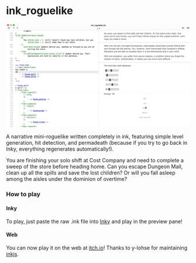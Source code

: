 # ink_roguelike

![ink_roguelike gif](https://raw.githubusercontent.com/nbush/ink_roguelike/master/ink_roguelike.gif)

A narrative mini-roguelike written completely in ink, featuring simple level generation, hit detection, and permadeath (because if you try to go back in Inky, everything regenerates automatically!).

You are finishing your solo shift at Cost Company and need to complete a sweep of the store before heading home. Can you escape Dungeon Mall, clean up all the spills and save the lost children? Or will you fall asleep among the aisles under the dominion of overtime?

### How to play
#### Inky
To play, just paste the raw .ink file into [Inky](https://github.com/inkle/inky/releases) and play in the preview pane! 

#### Web
You can now play it on the web at [itch.io](https://bushn.itch.io/dark-aisle)! Thanks to y-lohse for maintaining [inkjs](https://github.com/y-lohse/inkjs).
